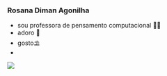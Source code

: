 ### Rosana Diman Agonilha ###

- sou professora de pensamento computacional 💙🌼
- adoro 🌛
- gosto⛱️
- 

![](https://media.tenor.com/NZhwaOBHD7EAAAAC/quby-quby-sticker.gif)
